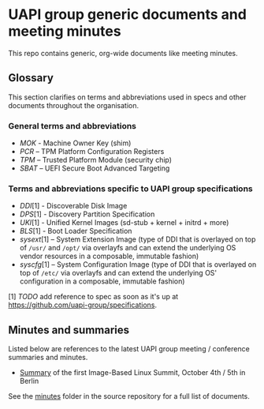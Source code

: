 # UAPI group generic documents and meeting minutes

This repo contains generic, org-wide documents like meeting minutes.

## Glossary

This section clarifies on terms and abbreviations used in specs and other documents throughout the organisation.

### General terms and abbreviations
- *MOK* - Machine Owner Key (shim)
- *PCR* – TPM Platform Configuration Registers
- *TPM* – Trusted Platform Module (security chip)
- *SBAT* – UEFI Secure Boot Advanced Targeting

### Terms and abbreviations specific to UAPI group specifications
- *DDI*[1] - Discoverable Disk Image
- *DPS*[1] - Discovery Partition Specification
- *UKI*[1] - Unified Kernel Images (sd-stub + kernel + initrd + more)
- *BLS*[1] - Boot Loader Specification
- *sysext*[1] – System Extension Image (type of DDI that is overlayed on top of `/usr/` and `/opt/` via overlayfs and can extend the underlying OS vendor resources in a composable, immutable fashion)
- *syscfg*[1] – System Configuration Image (type of DDI that is overlayed on top of `/etc/` via overlayfs and can extend the underlying OS' configuration in a composable, immutable fashion)

[1] *TODO* add reference to spec as soon as it's up at https://github.com/uapi-group/specifications.

## Minutes and summaries

Listed below are references to the latest UAPI group meeting / conference summaries and minutes.

* [Summary](docs/minutes/2022-10-05__image-based-linux-summit) of the first Image-Based Linux Summit, October 4th / 5th in Berlin

See the [minutes](https://github.com/uapi-group/docs/tree/main/minutes) folder in the source repository for a full list of documents.
